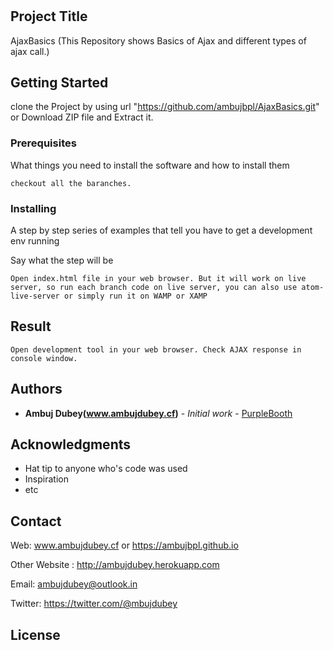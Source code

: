 # 

## Project Title
AjaxBasics (This Repository shows Basics of Ajax and different types of ajax call.)
## Getting Started

clone the Project by using url "https://github.com/ambujbpl/AjaxBasics.git" or Download ZIP file and  Extract it.   

### Prerequisites

What things you need to install the software and how to install them

```
checkout all the baranches.
```

### Installing

A step by step series of examples that tell you have to get a development env running

Say what the step will be

```
Open index.html file in your web browser. But it will work on live server, so run each branch code on live server, you can also use atom-live-server or simply run it on WAMP or XAMP
```

## Result

```
Open development tool in your web browser. Check AJAX response in console window.  
```

## Authors

* **Ambuj Dubey(www.ambujdubey.cf)** - *Initial work* - [PurpleBooth]( https://github.com/ambujbpl/AjaxBasics)


## Acknowledgments

* Hat tip to anyone who's code was used
* Inspiration
* etc

## Contact

Web: www.ambujdubey.cf or https://ambujbpl.github.io

Other Website : http://ambujdubey.herokuapp.com

Email: ambujdubey@outlook.in

Twitter: https://twitter.com/@mbujdubey

## License
